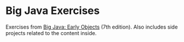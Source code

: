 # Big Java Exercises

Exercises from [Big Java: Early Objects](https://www.wiley.com/en-us/Big+Java%3A+Early+Objects%2C+7th+Edition-p-9781119499091) (7th edition). Also includes side projects related to the content inside.
